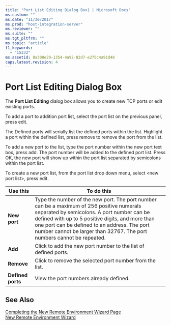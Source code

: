 ```yaml
---
title: "Port List Editing Dialog Box1 | Microsoft Docs"
ms.custom: ""
ms.date: "11/30/2017"
ms.prod: "host-integration-server"
ms.reviewer: ""
ms.suite: ""
ms.tgt_pltfrm: ""
ms.topic: "article"
f1_keywords: 
  - "15232"
ms.assetid: 8a308e29-1354-4a92-82d7-e275c4a91d48
caps.latest.revision: 4
---
```

# Port List Editing Dialog Box
The **Port List Editing** dialog box allows you to create new TCP ports or edit existing ports.  
  
 To add a port to addition port list, select the port list on the previous panel, press edit.  
  
 The Defined ports will serially list the defined ports within the list. Highlight a port within the defined list, press remove to remove the port from the list.  
  
 To add a new port to the list, type the port number within the new port text box, press add. The port number will be added to the defined port list. Press OK, the new port will show up within the port list separated by semicolons within the port list.  
  
 To create a new port list, from the port list drop down menu, select \<new port list>, press edit.  
  
|Use this|To do this|  
|--------------|----------------|  
|**New port**|Type the number of the new port. The port number can be a maximum of 256 positive numerals separated by semicolons. A port number can be defined with up to 5 positive digits, and more than one port can be defined to an address. The port number cannot be larger than 32767. The port numbers cannot be repeated.|  
|**Add**|Click to add the new port number to the list of defined ports.|  
|**Remove**|Click to remove the selected port number from the list.|  
|**Defined ports**|View the port numbers already defined.|  
  
## See Also  
 [Completing the New Remote Environment Wizard Page](../core/completing-the-new-remote-environment-wizard-page2.md)   
 [New Remote Environment Wizard](../core/new-remote-environment-wizard2.md)